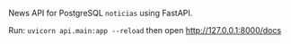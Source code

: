 News API for PostgreSQL `noticias` using FastAPI.

Run: `uvicorn api.main:app --reload` then open http://127.0.0.1:8000/docs


